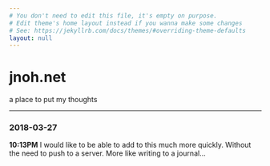 ```yaml
---
# You don't need to edit this file, it's empty on purpose.
# Edit theme's home layout instead if you wanna make some changes
# See: https://jekyllrb.com/docs/themes/#overriding-theme-defaults
layout: null
---
```


# jnoh.net

a place to put my thoughts

---

### 2018-03-27

**10:13PM**
I would like to be able to add to this much more quickly. Without the need to push to a server. More like writing to a journal...

